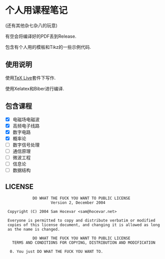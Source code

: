 # 个人用课程笔记
(还有其他杂七杂八的玩意)

有空会将编译好的PDF丢到Release. 

包含有个人用的模板和Tikz的一些示例代码. 
## 使用说明
使用[TeX Live](https://www.tug.org/texlive/)套件下写作. 

使用Xelatex和Biber进行编译. 

## 包含课程
- [x] 电磁场电磁波
- [x] 高频电子线路
- [x] 数字电路
- [x] 概率论
- [ ] 数字信号处理
- [ ] 通信原理
- [ ] 微波工程
- [ ] 信息论
- [ ] 数据结构
## LICENSE
```
            DO WHAT THE FUCK YOU WANT TO PUBLIC LICENSE
                    Version 2, December 2004

 Copyright (C) 2004 Sam Hocevar <sam@hocevar.net>

 Everyone is permitted to copy and distribute verbatim or modified
 copies of this license document, and changing it is allowed as long
 as the name is changed.

            DO WHAT THE FUCK YOU WANT TO PUBLIC LICENSE
   TERMS AND CONDITIONS FOR COPYING, DISTRIBUTION AND MODIFICATION

  0. You just DO WHAT THE FUCK YOU WANT TO.
```
